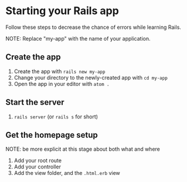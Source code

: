 # Starting your Rails app

Follow these steps to decrease the chance of errors while learning Rails.

NOTE: Replace "my-app" with the name of your application.

## Create the app

1. Create the app with `rails new my-app`
1. Change your directory to the newly-created app with `cd my-app`
1. Open the app in your editor with `atom .`

## Start the server

1. `rails server` (or `rails s` for short)

## Get the homepage setup

NOTE: be more explicit at this stage about both what and where

1. Add your root route
1. Add your controller
1. Add the view folder, and the `.html.erb` view

